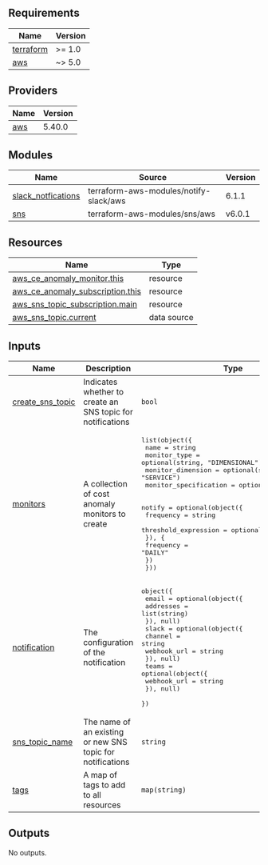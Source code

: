 <!-- BEGIN_TF_DOCS -->
## Requirements

| Name | Version |
|------|---------|
| <a name="requirement_terraform"></a> [terraform](#requirement\_terraform) | >= 1.0 |
| <a name="requirement_aws"></a> [aws](#requirement\_aws) | ~> 5.0 |

## Providers

| Name | Version |
|------|---------|
| <a name="provider_aws"></a> [aws](#provider\_aws) | 5.40.0 |

## Modules

| Name | Source | Version |
|------|--------|---------|
| <a name="module_slack_notfications"></a> [slack\_notfications](#module\_slack\_notfications) | terraform-aws-modules/notify-slack/aws | 6.1.1 |
| <a name="module_sns"></a> [sns](#module\_sns) | terraform-aws-modules/sns/aws | v6.0.1 |

## Resources

| Name | Type |
|------|------|
| [aws_ce_anomaly_monitor.this](https://registry.terraform.io/providers/hashicorp/aws/latest/docs/resources/ce_anomaly_monitor) | resource |
| [aws_ce_anomaly_subscription.this](https://registry.terraform.io/providers/hashicorp/aws/latest/docs/resources/ce_anomaly_subscription) | resource |
| [aws_sns_topic_subscription.main](https://registry.terraform.io/providers/hashicorp/aws/latest/docs/resources/sns_topic_subscription) | resource |
| [aws_sns_topic.current](https://registry.terraform.io/providers/hashicorp/aws/latest/docs/data-sources/sns_topic) | data source |

## Inputs

| Name | Description | Type | Default | Required |
|------|-------------|------|---------|:--------:|
| <a name="input_create_sns_topic"></a> [create\_sns\_topic](#input\_create\_sns\_topic) | Indicates whether to create an SNS topic for notifications | `bool` | `true` | no |
| <a name="input_monitors"></a> [monitors](#input\_monitors) | A collection of cost anomaly monitors to create | <pre>list(object({<br>    name                  = string<br>    monitor_type          = optional(string, "DIMENSIONAL")<br>    monitor_dimension     = optional(string, "SERVICE")<br>    monitor_specification = optional(string, null)<br><br>    notify = optional(object({<br>      frequency            = string<br>      threshold_expression = optional(any, null)<br>      }), {<br>      frequency = "DAILY"<br>    })<br>  }))</pre> | n/a | yes |
| <a name="input_notification"></a> [notification](#input\_notification) | The configuration of the notification | <pre>object({<br>    email = optional(object({<br>      addresses = list(string)<br>    }), null)<br>    slack = optional(object({<br>      channel     = string<br>      webhook_url = string<br>    }), null)<br>    teams = optional(object({<br>      webhook_url = string<br>    }), null)<br>  })</pre> | n/a | yes |
| <a name="input_sns_topic_name"></a> [sns\_topic\_name](#input\_sns\_topic\_name) | The name of an existing or new SNS topic  for notifications | `string` | `"cost-anomaly-notifications"` | no |
| <a name="input_tags"></a> [tags](#input\_tags) | A map of tags to add to all resources | `map(string)` | n/a | yes |

## Outputs

No outputs.
<!-- END_TF_DOCS -->